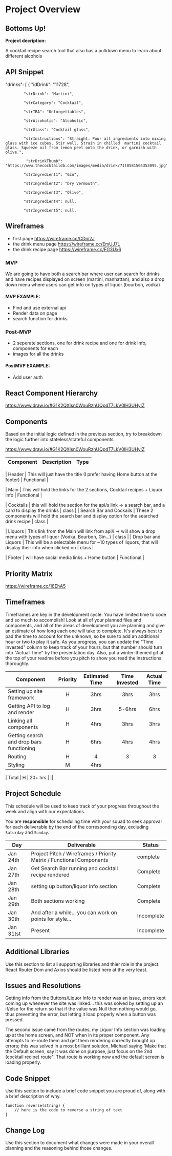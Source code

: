 # Project Overview


## Bottoms Up!

**Project decription:** 

A cocktail recipe search tool that also has a pulldown menu to learn about different alcohols

## API Snippet

  "drinks": [
        {
            "idDrink": "11728",
	    
            "strDrink": "Martini",
	    
            "strCategory": "Cocktail",
	    
            "strIBA": "Unforgettables",
	    
            "strAlcoholic": "Alcoholic",
	    
            "strGlass": "Cocktail glass",
	    
            "strInstructions": "Straight: Pour all ingredients into mixing glass with ice cubes. Stir well. Strain in chilled  martini cocktail glass. Squeeze oil from lemon peel onto the drink, or garnish with olive.",
	    
             "strDrinkThumb": "https://www.thecocktaildb.com/images/media/drink/71t8581504353095.jpg",
	     
            "strIngredient1": "Gin",
	    
            "strIngredient2": "Dry Vermouth",
	    
            "strIngredient3": "Olive",
	    
            "strIngredient4": null,
	    
            "strIngredient5": null,

## Wireframes

- first page https://wireframe.cc/CDni2J
- the drink menu page https://wireframe.cc/EmUJ7L
- the drink recipe page https://wireframe.cc/FG3Ux6
### MVP

We are going to have both a search bar where user can search for drinks and have recipes displayed on screen (martini, manhattan), and also a drop down menu where users can get info on types of liquor (bourbon, vodka)

#### MVP EXAMPLE:
- Find and use external api 
- Render data on page 
- search function for drinks

### Post-MVP

- 2 seperate sections, one for drink recipe and one for drink info, components for each
- images for all the drinks

#### PostMVP EXAMPLE:
- Add user auth

## React Component Hierarchy

https://www.draw.io/#G1K2QXlsn0WouRzhUQpdT7LkV0lH3UHyIZ

## Components

Based on the initial logic defined in the previous section, try to breakdown the logic further into stateless/stateful components. 

https://www.draw.io/#G1K2QXlsn0WouRzhUQpdT7LkV0lH3UHyIZ

| Component | Description |Type |
| --- | --- | --- |

| Header | This will just have the title (I prefer having Home button at the footer) | Functional |

| Main | This will hold the links for the 2 sections, Cocktail recipes + Liquor info | Functional |


| Cocktails | this will hold the section for the api/s link -> a search bar, and a card to display the drinks | class |
| Search Bar and Cockails | These 2 components will hold the search bar and display option for the searched drink recipe | class |

| Liquors | This link from the Main will link from api/i ->  will show a drop menu with types of liquor (Vodka, Bourbon, Gin...) | class |
| Drop bar and Liquors | This will be a selectable menu for ~10 types of liquors, that will display their info when clicked on | class |

| Footer | will have social media links + Home button | Functional |

## Priority Matrix

https://wireframe.cc/16EhA5

## Timeframes

Timeframes are key in the development cycle. You have limited time to code and so much to accomplish!  Look at all of your planned files and components, and all of the areas of development you are planning and give an estimate of how long each one will take to complete. It's always best to pad the time to account for the unknown, so be sure to add an additional hour or two to play it safe. As you progress, you can update the "Time Invested" column to keep track of your hours, but that number should turn into "Actual Time" by the presentation day. Also, put a winter-themed gif at the top of your readme before you pitch to show you read the instructions thoroughly.


| Component | Priority | Estimated Time | Time Invested | Actual Time |
| --- | :---: |  :---: | :---: | :---: |
| Setting up site framework | H | 3hrs| 3hrs | 3hrs |
| Getting API to log and render | H | 3hrs|  5-6hrs | 6hrs |
| Linking all components | H | 4hrs| 3hrs | 3hrs  |
| Getting search and drop bars functioning | H | 6hrs| 4hrs | 4hrs |
| Routing | H | 4 | 3 | 3|
| Styling| M | 4hrs|  | |



| Total | H | 20+ hrs |  ||

## Project Schedule

This schedule will be used to keep track of your progress throughout the week and align with our expectations.  

You are **responsible** for scheduling time with your squad to seek approval for each deliverable by the end of the corresponding day, excluding `Saturday` and `Sunday`.

|  Day | Deliverable | Status
|---|---| ---|
|Jan 24th| Project Pitch / Wireframes / Priority Matrix / Functional Components | complete
|Jan 27th| Get Search Bar running and cocktail recipe rendered | Complete
|Jan 28th| setting up button/liquor info section | Complete
|Jan 29th| Both sections working  | Complete
|Jan 30th| And after a while... you can work on points for style... | Incomplete
|Jan 31tst| Present | Incomplete

## Additional Libraries

Use this section to list all supporting libraries and thier role in the project. React Router Dom and Axios should be listed here at the very least.

## Issues and Resolutions

Getting info from the Buttons/Liquor Info to render was an issue, errors kept coming up whenever the site was linked... this was solved by setting up an if/else for the return so that if the value was Null then nothing would go, thus preventing the error, but letting it load properly when a button was pressed.

The second issue came from the routes, my Liquor Info section was loading up at the home screen, and NOT when in its proper component. Any attempts to re-route them and get them rendering correctly brought up errors; this was solved in a most brilliant solution, Michael saying 'Make that the Default screen, say it was done on purpose, just focus on the 2nd (cocktail recipe) route". That route is working now and the default screen is loading properly.

## Code Snippet

Use this section to include a brief code snippet you are proud of, along with a brief description of why.

```
function reverse(string) {
	// here is the code to reverse a string of text
}
```

## Change Log
 Use this section to document what changes were made in your overall planning and the reasoning behind those changes.  
